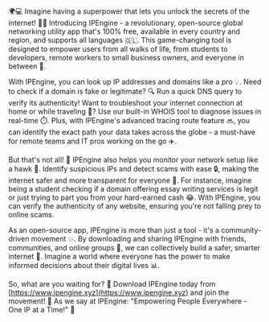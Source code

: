 🌍💻 Imagine having a superpower that lets you unlock the secrets of the internet! 🕵️‍♀️ Introducing IPEngine - a revolutionary, open-source global networking utility app that's 100% free, available in every country and region, and supports all languages 🇬🇱. This game-changing tool is designed to empower users from all walks of life, from students to developers, remote workers to small business owners, and everyone in between 🎉.

With IPEngine, you can look up IP addresses and domains like a pro 💡. Need to check if a domain is fake or legitimate? 🔍 Run a quick DNS query to verify its authenticity! Want to troubleshoot your internet connection at home or while traveling 🛫️? Use our built-in WHOIS tool to diagnose issues in real-time ⏱️. Plus, with IPEngine's advanced tracing route feature 🔜, you can identify the exact path your data takes across the globe - a must-have for remote teams and IT pros working on the go ✈️.

But that's not all! 🎉 IPEngine also helps you monitor your network setup like a hawk 👀. Identify suspicious IPs and detect scams with ease 🔒, making the internet safer and more transparent for everyone 💪. For instance, imagine being a student checking if a domain offering essay writing services is legit or just trying to part you from your hard-earned cash 😂. With IPEngine, you can verify the authenticity of any website, ensuring you're not falling prey to online scams.

As an open-source app, IPEngine is more than just a tool - it's a community-driven movement 💥. By downloading and sharing IPEngine with friends, communities, and online groups 🤝, we can collectively build a safer, smarter internet 🔗. Imagine a world where everyone has the power to make informed decisions about their digital lives 📊.

So, what are you waiting for? 🎉 Download IPEngine today from [https://www.ipengine.xyz](https://www.ipengine.xyz) and join the movement! 💪 As we say at IPEngine: "Empowering People Everywhere - One IP at a Time!" 🌟